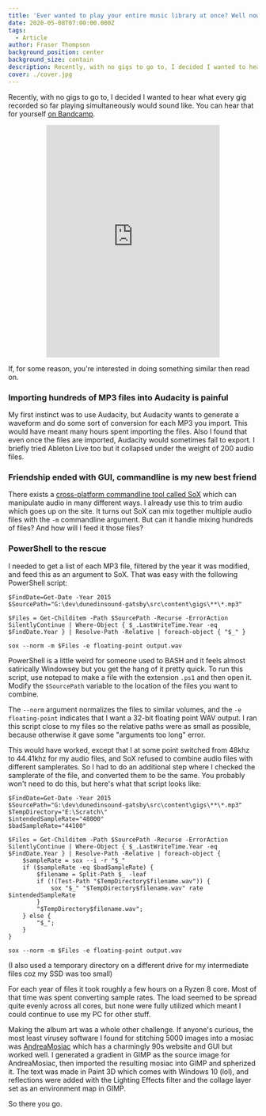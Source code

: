 ```yaml
---
title: 'Ever wanted to play your entire music library at once? Well now you can!'
date: 2020-05-08T07:00:00.000Z
tags:
  - Article
author: Fraser Thompson
background_position: center
background_size: contain
description: Recently, with no gigs to go to, I decided I wanted to hear what every gig recorded so far playing simultaneously would sound like. Read on if you're interested in doing something similar.
cover: ./cover.jpg
---
```


Recently, with no gigs to go to, I decided I wanted to hear what every gig recorded so far playing simultaneously would sound like. You can hear that for yourself [on Bandcamp](https://dunedinsound.bandcamp.com).

<center><iframe style="border: 0; width: 350px; height: 470px;" src="https://bandcamp.com/EmbeddedPlayer/album=1934608119/size=large/bgcol=ffffff/linkcol=0687f5/tracklist=false/transparent=true/" seamless><a href="http://dunedinsound.bandcamp.com/album/now-thats-what-i-call-every-dunedinsound-recording-playing-at-the-same-time">NOW THATS WHAT I CALL EVERY DUNEDINSOUND RECORDING PLAYING AT THE SAME TIME by Dunedinsound</a></iframe></center>

If, for some reason, you're interested in doing something similar then read on.

### Importing hundreds of MP3 files into Audacity is painful

My first instinct was to use Audacity, but Audacity wants to generate a waveform and do some sort of conversion for each MP3 you import. This would have meant many hours spent importing the files. Also I found that even once the files are imported, Audacity would sometimes fail to export. I briefly tried Ableton Live too but it collapsed under the weight of 200 audio files.

### Friendship ended with GUI, commandline is my new best friend

There exists a [cross-platform commandline tool called SoX](http://sox.sourceforge.net/sox.html) which can manipulate audio in many different ways. I already use this to trim audio which goes up on the site. It turns out SoX can mix together multiple audio files with the `-m` commandline argument. But can it handle mixing hundreds of files? And how will I feed it those files?

### PowerShell to the rescue

I needed to get a list of each MP3 file, filtered by the year it was modified, and feed this as an argument to SoX. That was easy with the following PowerShell script:

```
$FindDate=Get-Date -Year 2015
$SourcePath="G:\dev\dunedinsound-gatsby\src\content\gigs\**\*.mp3"

$Files = Get-Childitem -Path $SourcePath -Recurse -ErrorAction SilentlyContinue | Where-Object { $_.LastWriteTime.Year -eq $FindDate.Year } | Resolve-Path -Relative | foreach-object { "$_" }

sox --norm -m $Files -e floating-point output.wav
```

PowerShell is a little weird for someone used to BASH and it feels almost satirically Windowsey but you get the hang of it pretty quick. To run this script, use notepad to make a file with the extension `.ps1` and then open it. Modify the `$SourcePath` variable to the location of the files you want to combine.

The `--norm` argument normalizes the files to similar volumes, and the `-e floating-point` indicates that I want a 32-bit floating point WAV output. I ran this script close to my files so the relative paths were as small as possible, because otherwise it gave some "arguments too long" error.

This would have worked, except that I at some point switched from 48khz to 44.41khz for my audio files, and SoX refused to combine audio files with different samplerates. So I had to do an additional step where I checked the samplerate of the file, and converted them to be the same. You probably won't need to do this, but here's what that script looks like:

```
$FindDate=Get-Date -Year 2015
$SourcePath="G:\dev\dunedinsound-gatsby\src\content\gigs\**\*.mp3"
$TempDirectory="E:\Scratch\"
$intendedSampleRate="48000"
$badSampleRate="44100"

$Files = Get-Childitem -Path $SourcePath -Recurse -ErrorAction SilentlyContinue | Where-Object { $_.LastWriteTime.Year -eq $FindDate.Year } | Resolve-Path -Relative | foreach-object {
    $sampleRate = sox --i -r "$_"
    if ($sampleRate -eq $badSampleRate) {
        $filename = Split-Path $_ -leaf
        if (!(Test-Path "$TempDirectory$filename.wav")) {
            sox "$_" "$TempDirectory$filename.wav" rate $intendedSampleRate
        }
        "$TempDirectory$filename.wav";
    } else {
        "$_";
    }
}

sox --norm -m $Files -e floating-point output.wav
```

(I also used a temporary directory on a different drive for my intermediate files coz my SSD was too small)

For each year of files it took roughly a few hours on a Ryzen 8 core. Most of that time was spent converting sample rates. The load seemed to be spread quite evenly across all cores, but none were fully utilized which meant I could continue to use my PC for other stuff.

Making the album art was a whole other challenge. If anyone's curious, the most least virusey software I found for stitching 5000 images into a mosiac was [AndreaMosiac](http://www.andreaplanet.com/andreamosaic/) which has a charmingly 90s website and GUI but worked well. I generated a gradient in GIMP as the source image for AndreaMosiac, then imported the resulting mosiac into GIMP and spherized it. The text was made in Paint 3D which comes with Windows 10 (lol), and reflections were added with the Lighting Effects filter and the collage layer set as an environment map in GIMP.

So there you go.
